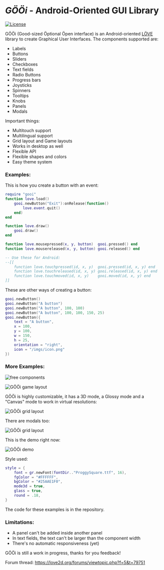 # _GÖÖi_ - Android-Oriented GUI Library

[![License](http://img.shields.io/:license-MIT-blue.svg)](http://doge.mit-license.org)

GÖÖi (Good-sized Öptional Öpen interface) is an Android-oriented [LÖVE](https://love2d.org/) library to create Graphical User Interfaces. The components supported are:

* Labels
* Buttons
* Sliders
* Checkboxes
* Text fields
* Radio Buttons
* Progress bars
* Joysticks
* Spinners
* Tooltips
* Knobs
* Panels
* Modals

Important things:

* Multitouch support
* Multilingual support
* Grid layout and Game layouts
* Works in desktop as well
* Flexible API
* Flexible shapes and colors
* Easy theme system

### Examples:

This is how you create a button with an event:

```lua
require "gooi"
function love.load()
	gooi.newButton("Exit"):onRelease(function()
		love.event.quit()
	end)
end

function love.draw()
	gooi.draw()
end

function love.mousepressed(x, y, button)  gooi.pressed() end
function love.mousereleased(x, y, button) gooi.released() end

-- Use these for Android:
--[[
	function love.touchpressed(id, x, y)  gooi.pressed(id, x, y) end
	function love.touchreleased(id, x, y) gooi.released(id, x, y) end
	function love.touchmoved(id, x, y)    gooi.moved(id, x, y) end
]]
```

These are other ways of creating a button:

```lua
gooi.newButton()
gooi.newButton("A button")
gooi.newButton("A button", 100, 100)
gooi.newButton("A button", 100, 100, 150, 25)
gooi.newButton({
	text = "A button",
	x = 100,
	y = 100,
	w = 150,
	h = 25,
	orientation = "right",
	icon = "/imgs/icon.png"
})
```

### More Examples:

![free components](https://s32.postimg.org/q97lzfso5/ss3.png)

![GÖÖi game layout](http://s32.postimg.org/yyy4cbbfp/the_game_layout.gif)

GÖÖi is highly customizable, it has a 3D mode, a Glossy mode and a "Canvas" mode to work in virtual resolutions:

![GÖÖi grid layout](https://s13.postimg.org/qshh1ky2f/Sin_nombre.png)

There are modals too:

![GÖÖi grid layout](https://s32.postimg.org/qii4w8jb9/confirm.png)

This is the demo right now:

![GÖÖi demo](https://s32.postimg.org/y7q4nne8l/image.png)

Style used:
```lua
style = {
	font = gr.newFont(fontDir.."ProggySquare.ttf", 16),
	fgColor = "#FFFFFF",
	bgColor = "#25AAE1F0",
    mode3d = true,
    glass = true,
    round = .18,
}
```
The code for these examples is in the repository.

### Limitations:

* A panel can't be added inside another panel
* In text fields, the text can't be larger than the component width
* There's no automatic responsiveness (yet)

GÖÖi is still a work in progress, thanks for you feedback!

Forum thread: https://love2d.org/forums/viewtopic.php?f=5&t=79751
